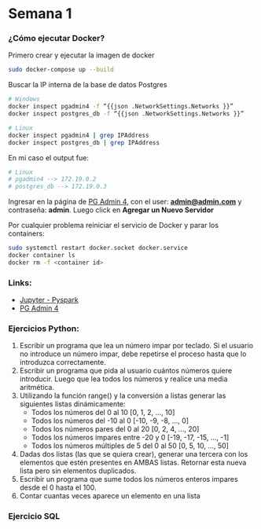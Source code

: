 # Semana 1

### ¿Cómo ejecutar Docker?

Primero crear y ejecutar la imagen de docker
```bash
sudo docker-compose up --build
```

Buscar la IP interna de la base de datos Postgres
```bash
# Windows
docker inspect pgadmin4 -f “{{json .NetworkSettings.Networks }}”
docker inspect postgres_db -f “{{json .NetworkSettings.Networks }}”

# Linux
docker inspect pgadmin4 | grep IPAddress
docker inspect postgres_db | grep IPAddress
```

En mi caso el output fue:
```bash
# Linux
# pgadmin4 --> 172.19.0.2
# postgres_db --> 172.19.0.3
```

Ingresar en la página de [PG Admin 4](http://127.0.0.1:10003/), con el user: **admin@admin.com** y contraseña: **admin**.
Luego click en **Agregar un Nuevo Servidor**

Por cualquier problema reiniciar el servicio de Docker y parar los containers:
```bash
sudo systemctl restart docker.socket docker.service
docker container ls
docker rm -f <container id>
```

### Links:
- [Jupyter - Pyspark](http://127.0.0.1:8888/)
- [PG Admin 4](http://127.0.0.1:10003/)

### Ejercicios Python:
1. Escribir un programa que lea un número impar por teclado. Si el usuario no introduce un número impar, debe repetirse el proceso hasta que lo introduzca correctamente.
2. Escribir un programa que pida al usuario cuántos números quiere introducir. Luego que lea todos los números y realice una media aritmética.
3. Utilizando la función range() y la conversión a listas generar las siguientes listas dinámicamente:
    - Todos los números del 0 al 10 [0, 1, 2, ..., 10]
    - Todos los números del -10 al 0 [-10, -9, -8, ..., 0]
    - Todos los números pares del 0 al 20 [0, 2, 4, ..., 20]
    - Todos los números impares entre -20 y 0 [-19, -17, -15, ..., -1]
    - Todos los números múltiples de 5 del 0 al 50 [0, 5, 10, ..., 50]
4. Dadas dos listas (las que se quiera crear), generar una tercera con los elementos que estén presentes en AMBAS listas. Retornar esta nueva lista pero sin elementos duplicados.
5. Escribir un programa que sume todos los números enteros impares desde el 0 hasta el 100.
6. Contar cuantas veces aparece un elemento en una lista

### Ejercicio SQL